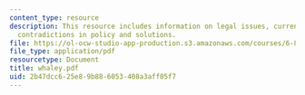 ```yaml
---
content_type: resource
description: This resource includes information on legal issues, current battles,
  contradictions in policy and solutions.
file: https://ol-ocw-studio-app-production.s3.amazonaws.com/courses/6-805-ethics-and-the-law-on-the-electronic-frontier-fall-2005/2b47dcc625e89b886053408a3aff05f7_whaley.pdf
file_type: application/pdf
resourcetype: Document
title: whaley.pdf
uid: 2b47dcc6-25e8-9b88-6053-408a3aff05f7
---
```

